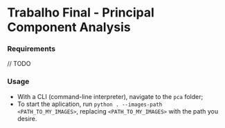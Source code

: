 # Trabalho Final - Principal Component Analysis

### Requirements

// TODO

### Usage

- With a CLI (command-line interpreter), navigate to the `pca` folder;
- To start the aplication, run `python . --images-path <PATH_TO_MY_IMAGES>`, replacing `<PATH_TO_MY_IMAGES>` with the path you desire.